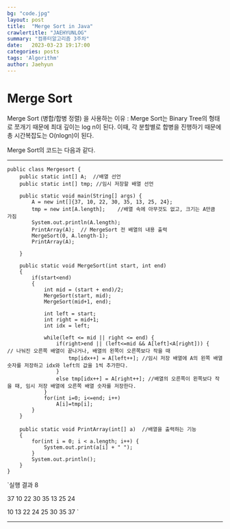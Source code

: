 ```yaml
---
bg: "code.jpg"
layout: post
title:  "Merge Sort in Java"
crawlertitle: "JAEHYUNLOG"
summary: "컴퓨터알고리즘 3주차"
date:   2023-03-23 19:17:00
categories: posts
tags: 'Algorithm'
author: Jaehyun
---
```

# Merge Sort

Merge Sort (병합/합병 정렬) 을 사용하는 이유
: Merge Sort는 Binary Tree의 형태로 쪼개기 때문에 최대 깊이는 log n이 된다.
이때, 각 분할별로 합병을 진행하기 때문에 총 시간복잡도는 O(nlogn)이 된다.

Merge Sort의 코드는 다음과 같다.
* * *

```
public class Mergesort {
    public static int[] A;  //배열 선언
    public static int[] tmp; //임시 저장할 배열 선언

    public static void main(String[] args) {
        A = new int[]{37, 10, 22, 30, 35, 13, 25, 24};
        tmp = new int[A.length];    //배열 속에 아무것도 없고, 크기는 A만큼 가짐
        System.out.println(A.length);
        PrintArray(A);  // MergeSort 전 배열의 내용 출력
        MergeSort(0, A.length-1);
        PrintArray(A);

    }

    public static void MergeSort(int start, int end)
    {
        if(start<end)
        {
            int mid = (start + end)/2;
            MergeSort(start, mid);
            MergeSort(mid+1, end);

            int left = start;
            int right = mid+1;
            int idx = left;

            while(left <= mid || right <= end) {
                if(right>end || (left<=mid && A[left]<A[right])) {   // 나눠진 오른쪽 배열이 끝나거나, 배열의 왼쪽이 오른쪽보다 작을 때
                    tmp[idx++] = A[left++]; //임시 저장 배열에 A의 왼쪽 배열 숫자를 저장하고 idx와 left의 값을 1씩 추가한다.
                }
                else tmp[idx++] = A[right++]; //배열의 오른쪽이 왼쪽보다 작을 때, 임시 저장 배열에 오른쪽 배열 숫자를 저장한다.
            }
            for(int i=0; i<=end; i++)
                A[i]=tmp[i];
        }
    }

    public static void PrintArray(int[] a)  //배열을 출력하는 기능
    {
        for(int i = 0; i < a.length; i++) {
            System.out.print(a[i] + " ");
        }
        System.out.println();
    }
}
```

`실행 결과
8

37 10 22 30 35 13 25 24 

10 13 22 24 25 30 35 37
`
* * *
